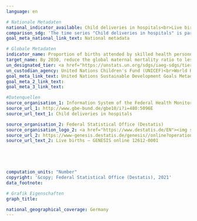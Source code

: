 ```yaml
---
language: en    

# Nationale Metadaten    
national_indicator_available: Child deliveries in hospitals<br>Live births in total    
comparison_sdg: 'The time series "Child deliveries in hospitals" is partly compliant with the global metadata. The time series "Live births in total" provides additional information.'    
goal_meta_national_link_text: National metadata    

# Globale Metadaten    
indicator_name: Proportion of births attended by skilled health personnel    
target_name: By 2030, reduce the global maternal mortality ratio to less than 70 per 100,000 live births    
un_designated_tier: <a href="https://unstats.un.org/sdgs/iaeg-sdgs/tier-classification/" title="Click here for more information on the UN tier classification."  target="_blank">Tier I</a>    
un_custodian_agency: United Nations Children's Fund (UNICEF)<br>World Health Organization (WHO)    
goal_meta_link_text: United Nations Sustainable Development Goals Metadata    
goal_meta_2_link_text:     
goal_meta_3_link_text:     

#Datenquellen
source_organisation_1: Information System of the Federal Health Monitoring
source_url_1: http://www.gbe-bund.de/gbe10/i?i=480:5096E
source_url_text_1: Child deliveries in hospitals

source_organisation_2: Federal Statistical Office (Destatis)
source_organisation_logo_2: <a href="https://www.destatis.de/EN"><img src="https://g205sdgs.github.io/sdg-indicators/public/OrgImgEn/destatis.png" alt="Logo destatis" style="height:60px; width:148px" /></a>
source_url_2: https://www-genesis.destatis.de/genesis//online?operation=table&code=12612-0001&bypass=true&language=en
source_url_text_2: Live births – GENESIS online 12612-0001




    
computation_units: "Number"    
copyright: '&copy; Federal Statistical Office (Destatis), 2021'    
data_footnote:     

# Grafik Eigenschaften    
graph_title:     

national_geographical_coverage: Germany    
---
```


<span></span>